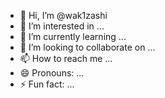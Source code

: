 - 👋 Hi, I’m @wak1zashi
- 👀 I’m interested in ...
- 🌱 I’m currently learning ...
- 💞️ I’m looking to collaborate on ...
- 📫 How to reach me ...
- 😄 Pronouns: ...
- ⚡ Fun fact: ...

<!---
wak1zashi/wak1zashi is a ✨ special ✨ repository because its `README.md` (this file) appears on your GitHub profile.
You can click the Preview link to take a look at your changes.
--->
